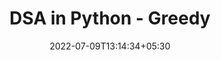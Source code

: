 ---
title: "DSA in Python - Greedy"
date: 2022-07-09T13:14:34+05:30
draft: false
cover: 
    image: blog/dsa/bst.jpg
    alt: Greedy
    caption: Learn Greedy Algorithms in Python
tags: ["DSA-Python"] 

---